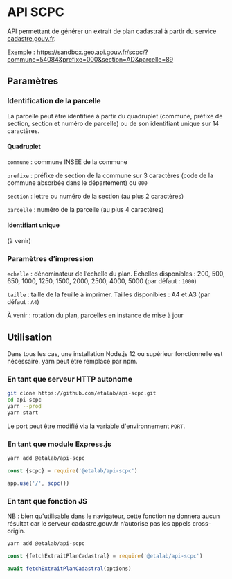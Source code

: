 # API SCPC

API permettant de générer un extrait de plan cadastral à partir du service [cadastre.gouv.fr](https://www.cadastre.gouv.fr).

Exemple : https://sandbox.geo.api.gouv.fr/scpc/?commune=54084&prefixe=000&section=AD&parcelle=89

## Paramètres

### Identification de la parcelle

La parcelle peut être identifiée à partir du quadruplet (commune, préfixe de section, section et numéro de parcelle) ou de son identifiant unique sur 14 caractères.

#### Quadruplet

`commune` : commune INSEE de la commune

`prefixe` : préfixe de section de la commune sur 3 caractères (code de la commune absorbée dans le département) ou `000`

`section` : lettre ou numéro de la section (au plus 2 caractères)

`parcelle` : numéro de la parcelle (au plus 4 caractères)

#### Identifiant unique

(à venir)

### Paramètres d’impression

`echelle` : dénominateur de l’échelle du plan. Échelles disponibles : 200, 500, 650, 1000, 1250, 1500, 2000, 2500, 4000, 5000 (par défaut : `1000`)

`taille` : taille de la feuille à imprimer. Tailles disponibles : A4 et A3 (par défaut : `A4`)

À venir : rotation du plan, parcelles en instance de mise à jour

## Utilisation

Dans tous les cas, une installation Node.js 12 ou supérieur fonctionnelle est nécessaire. yarn peut être remplacé par npm.

### En tant que serveur HTTP autonome

```bash
git clone https://github.com/etalab/api-scpc.git
cd api-scpc
yarn --prod
yarn start
```

Le port peut être modifié via la variable d'environnement `PORT`.

### En tant que module Express.js

```bash
yarn add @etalab/api-scpc
```

```js
const {scpc} = require('@etalab/api-scpc')

app.use('/', scpc())
```

### En tant que fonction JS

NB : bien qu'utilisable dans le navigateur, cette fonction ne donnera aucun résultat car le serveur cadastre.gouv.fr n’autorise pas les appels cross-origin.

```bash
yarn add @etalab/api-scpc
```

```js
const {fetchExtraitPlanCadastral} = require('@etalab/api-scpc')

await fetchExtraitPlanCadastral(options)
```

